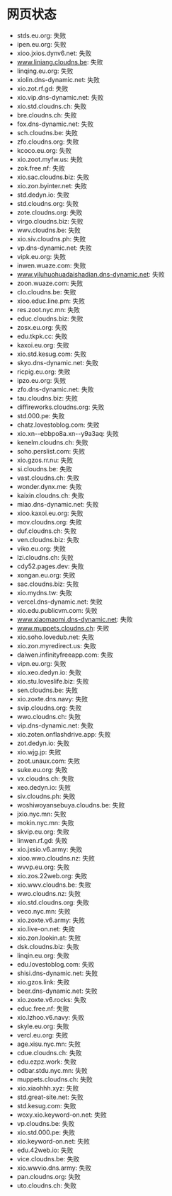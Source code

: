 # 网页状态
- stds.eu.org: 失败
- ipen.eu.org: 失败
- xioo.jxios.dynv6.net: 失败
- www.liniang.cloudns.be: 失败
- linqing.eu.org: 失败
- xiolin.dns-dynamic.net: 失败
- xio.zot.rf.gd: 失败
- xio.vip.dns-dynamic.net: 失败
- xio.std.cloudns.ch: 失败
- bre.cloudns.ch: 失败
- fox.dns-dynamic.net: 失败
- sch.cloudns.be: 失败
- zfo.cloudns.org: 失败
- kcoco.eu.org: 失败
- xio.zoot.myfw.us: 失败
- zok.free.nf: 失败
- xio.sac.cloudns.biz: 失败
- xio.zon.byinter.net: 失败
- std.dedyn.io: 失败
- std.cloudns.org: 失败
- zote.cloudns.org: 失败
- virgo.cloudns.biz: 失败
- wwv.cloudns.be: 失败
- xio.siv.cloudns.ph: 失败
- vp.dns-dynamic.net: 失败
- vipk.eu.org: 失败
- inwen.wuaze.com: 失败
- www.yiluhuohuadaishadian.dns-dynamic.net: 失败
- zoon.wuaze.com: 失败
- clo.cloudns.be: 失败
- xioo.educ.line.pm: 失败
- res.zoot.nyc.mn: 失败
- educ.cloudns.biz: 失败
- zosx.eu.org: 失败
- edu.tkpk.cc: 失败
- kaxoi.eu.org: 失败
- xio.std.kesug.com: 失败
- skyo.dns-dynamic.net: 失败
- ricpig.eu.org: 失败
- ipzo.eu.org: 失败
- zfo.dns-dynamic.net: 失败
- tau.cloudns.biz: 失败
- diffireworks.cloudns.org: 失败
- std.000.pe: 失败
- chatz.lovestoblog.com: 失败
- xio.xn--ebbpo8a.xn--y9a3aq: 失败
- kenelm.cloudns.ch: 失败
- soho.perslist.com: 失败
- xio.gzos.rr.nu: 失败
- si.cloudns.be: 失败
- vast.cloudns.ch: 失败
- wonder.dynx.me: 失败
- kaixin.cloudns.ch: 失败
- miao.dns-dynamic.net: 失败
- xioo.kaxoi.eu.org: 失败
- mov.cloudns.org: 失败
- duf.cloudns.ch: 失败
- ven.cloudns.biz: 失败
- viko.eu.org: 失败
- lzi.cloudns.ch: 失败
- cdy52.pages.dev: 失败
- xongan.eu.org: 失败
- sac.cloudns.biz: 失败
- xio.mydns.tw: 失败
- vercel.dns-dynamic.net: 失败
- xio.edu.publicvm.com: 失败
- www.xiaomaomi.dns-dynamic.net: 失败
- www.muppets.cloudns.ch: 失败
- xio.soho.lovedub.net: 失败
- xio.zon.myredirect.us: 失败
- daiwen.infinityfreeapp.com: 失败
- vipn.eu.org: 失败
- xio.xeo.dedyn.io: 失败
- xio.stu.loveslife.biz: 失败
- sen.cloudns.be: 失败
- xio.zoxte.dns.navy: 失败
- svip.cloudns.org: 失败
- wwo.cloudns.ch: 失败
- vip.dns-dynamic.net: 失败
- xio.zoten.onflashdrive.app: 失败
- zot.dedyn.io: 失败
- xio.wjg.jp: 失败
- zoot.unaux.com: 失败
- suke.eu.org: 失败
- vx.cloudns.ch: 失败
- xeo.dedyn.io: 失败
- siv.cloudns.ph: 失败
- woshiwoyansebuya.cloudns.be: 失败
- jxio.nyc.mn: 失败
- mokin.nyc.mn: 失败
- skvip.eu.org: 失败
- linwen.rf.gd: 失败
- xio.jxsio.v6.army: 失败
- xioo.wwo.cloudns.nz: 失败
- wvvp.eu.org: 失败
- xio.zos.22web.org: 失败
- xio.wwv.cloudns.be: 失败
- wwo.cloudns.nz: 失败
- xio.std.cloudns.org: 失败
- veco.nyc.mn: 失败
- xio.zoxte.v6.army: 失败
- xio.live-on.net: 失败
- xio.zon.lookin.at: 失败
- dsk.cloudns.biz: 失败
- linqin.eu.org: 失败
- edu.lovestoblog.com: 失败
- shisi.dns-dynamic.net: 失败
- xio.gzos.link: 失败
- beer.dns-dynamic.net: 失败
- xio.zoxte.v6.rocks: 失败
- educ.free.nf: 失败
- xio.lzhoo.v6.navy: 失败
- skyle.eu.org: 失败
- vercl.eu.org: 失败
- age.xisu.nyc.mn: 失败
- cdue.cloudns.ch: 失败
- edu.ezpz.work: 失败
- odbar.stdu.nyc.mn: 失败
- muppets.cloudns.ch: 失败
- xio.xiaohhh.xyz: 失败
- std.great-site.net: 失败
- std.kesug.com: 失败
- woxy.xio.keyword-on.net: 失败
- vp.cloudns.be: 失败
- xio.std.000.pe: 失败
- xio.keyword-on.net: 失败
- edu.42web.io: 失败
- vice.cloudns.be: 失败
- xio.wwvio.dns.army: 失败
- pan.cloudns.org: 失败
- uto.cloudns.ch: 失败
